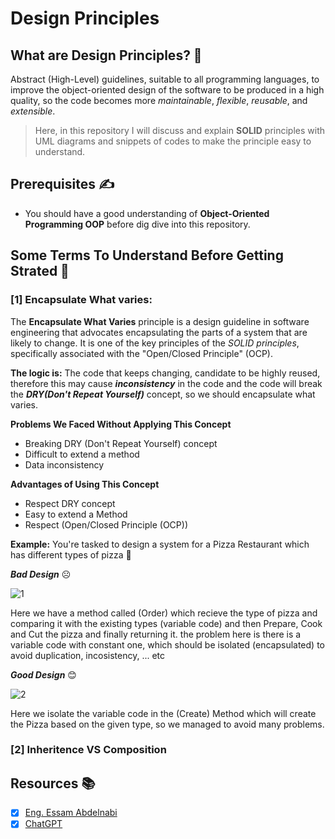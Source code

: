 # Design Principles 

## What are Design Principles? 🔨
Abstract (High-Level) guidelines, suitable to all programming languages, to improve the object-oriented design of the software to be produced in a high quality, 
so the code becomes more *maintainable*, *flexible*, *reusable*, and *extensible*.
> Here, in this repository I will discuss and explain **SOLID** principles with UML diagrams and snippets of codes to make the principle easy to understand.

## Prerequisites ✍
- You should have a good understanding of **Object-Oriented Programming OOP** before dig dive into this repository.

## Some Terms To Understand Before Getting Strated 🙂
### [1] Encapsulate What varies:
The **Encapsulate What Varies** principle is a design guideline in software engineering that advocates encapsulating the parts of a system that are likely to change. 
It is one of the key principles of the *SOLID principles*, specifically associated with the "Open/Closed Principle" (OCP).

**The logic is:** The code that keeps changing, candidate to be highly reused, therefore this may cause ***inconsistency*** in the code and the code will break the ***DRY(Don't Repeat Yourself)*** concept, so we should encapsulate what varies.

**Problems We Faced Without Applying This Concept**
- Breaking DRY (Don't Repeat Yourself) concept
- Difficult to extend a method
- Data inconsistency

**Advantages of Using This Concept**
- Respect DRY concept
- Easy to extend a Method
- Respect (Open/Closed Principle (OCP))

**Example:** You're tasked to design a system for a Pizza Restaurant which has different types of pizza 🍕

***Bad Design*** ☹️

![1](https://github.com/Mohamed-Adel23/Design-Principles/assets/119868046/93ca9949-07e4-4910-b7b2-5a45e00c2748)

Here we have a method called (Order) which recieve the type of pizza and comparing it with the existing types (variable code) and then Prepare, Cook and Cut the pizza and finally returning it. the problem here is there is a variable code with constant one, which should be isolated (encapsulated) to avoid duplication, incosistency, ... etc

***Good Design*** 😊

![2](https://github.com/Mohamed-Adel23/Design-Principles/assets/119868046/ea5b6814-2594-4c24-87d4-e9e5be41feb0)

Here we isolate the variable code in the (Create) Method which will create the Pizza based on the given type, so we managed to avoid many problems.

### [2] Inheritence VS Composition

## Resources 📚
- [x] [Eng. Essam Abdelnabi](https://youtube.com/playlist?list=PL4n1Qos4Tb6ThSyydEJTm7xJ3qEwE8Oyu&si=fx9eoLqGwhnXSO9f)
- [x] [ChatGPT](https://chat.openai.com/)  
